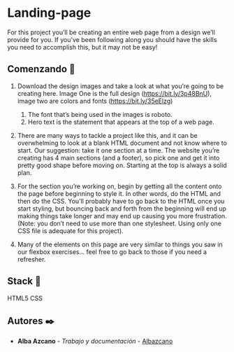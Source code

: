 # Landing-page

For this project you’ll be creating an entire web page from a design we’ll provide for you. If you’ve been following along you should have the skills you need to accomplish this, but it may not be easy!

## Comenzando 🚀

1. Download the design images and take a look at what you’re going to be creating here. Image One is the full design (https://bit.ly/3p48BnU), image two are colors and fonts (https://bit.ly/35eElzg)

    1. The font that’s being used in the images is roboto.
    2. Hero text is the statement that appears at the top of a web page.

2. There are many ways to tackle a project like this, and it can be overwhelming to look at a blank HTML document and not know where to start. Our suggestion: take it one section at a time. The website you’re creating has 4 main sections (and a footer), so pick one and get it into pretty good shape before moving on. Starting at the top is always a solid plan.

3. For the section you’re working on, begin by getting all the content onto the page before beginning to style it. In other words, do the HTML and then do the CSS. You’ll probably have to go back to the HTML once you start styling, but bouncing back and forth from the beginning will end up making things take longer and may end up causing you more frustration. (Note: you don’t need to use more than one stylesheet. Using only one CSS file is adequate for this project).

4. Many of the elements on this page are very similar to things you saw in our flexbox exercises… feel free to go back to those if you need a refresher.

## Stack 📌

HTML5
CSS

## Autores ✒️

* **Alba Azcano** - *Trabajo y documentación* - [Albazcano](https://github.com/Albazcano)
